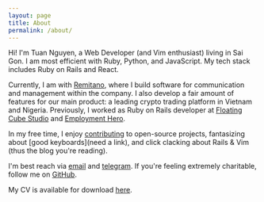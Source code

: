 ```yaml
---
layout: page
title: About
permalink: /about/
---
```


Hi! I'm Tuan Nguyen, a Web Developer (and Vim enthusiast) living in Sai Gon. I am most efficient with Ruby, Python, and JavaScript. My tech stack includes Ruby on Rails and React.

Currently, I am with [Remitano](https://remitano.com), where I build software for communication and management within the company. I also develop a fair amount of features for our main product: a leading crypto trading platform in Vietnam and Nigeria. Previously, I worked as Ruby on Rails developer at [Floating Cube Studio](https://floatingcube.com/) and [Employment Hero](https://employmenthero.com/).


In my free time, I enjoy [contributing](/feed/) to open-source projects, fantasizing about [good keyboards](need a link), and click clacking about Rails & Vim (thus the blog you're reading).

I'm best reach via [email](mailto:tuan.nguyenviet271@gmail.com) and [telegram](https://t.me/tuanguyenvi). If you're feeling extremely charitable, follow me on [GitHub](https://github.com/tuang3142/).

My CV is available for download [here](../TuanNguyen-Resume.pdf).
